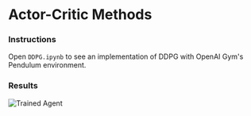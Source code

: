 [//]: # (Image References)

[image1]: https://user-images.githubusercontent.com/10624937/42135610-c37e0292-7d12-11e8-8228-4d3585f8c026.gif "Trained Agent"

# Actor-Critic Methods

### Instructions

Open `DDPG.ipynb` to see an implementation of DDPG with OpenAI Gym's Pendulum environment.

### Results

![Trained Agent][image1]